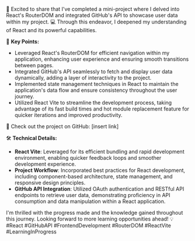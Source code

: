 🌟 Excited to share that I've completed a mini-project where I delved into React's RouterDOM and integrated GitHub's API to showcase user data within my project. 💻 Through this endeavor, I deepened my understanding of React and its powerful capabilities.

🚀 **Key Points:**
- Leveraged React's RouterDOM for efficient navigation within my application, enhancing user experience and ensuring smooth transitions between pages.
- Integrated GitHub's API seamlessly to fetch and display user data dynamically, adding a layer of interactivity to the project.
- Implemented state management techniques in React to maintain the application's data flow and ensure consistency throughout the user journey.
- Utilized React Vite to streamline the development process, taking advantage of its fast build times and hot module replacement feature for quicker iterations and improved productivity.

🔗 Check out the project on GitHub: [insert link]

🛠 **Technical Details:**
- **React Vite**: Leveraged for its efficient bundling and rapid development environment, enabling quicker feedback loops and smoother development experience.
- **Project Workflow**: Incorporated best practices for React development, including component-based architecture, state management, and responsive design principles.
- **GitHub API Integration**: Utilized OAuth authentication and RESTful API endpoints to retrieve user data, demonstrating proficiency in API consumption and data manipulation within a React application.

I'm thrilled with the progress made and the knowledge gained throughout this journey. Looking forward to more learning opportunities ahead! 💡 #React #GitHubAPI #FrontendDevelopment #RouterDOM #ReactVite #LearningInProgress
